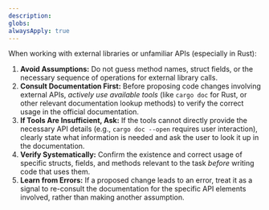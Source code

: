 ```yaml
---
description: 
globs: 
alwaysApply: true
---
```

When working with external libraries or unfamiliar APIs (especially in Rust):

1.  **Avoid Assumptions:** Do not guess method names, struct fields, or the necessary sequence of operations for external library calls.
2.  **Consult Documentation First:** Before proposing code changes involving external APIs, *actively use available tools* (like `cargo doc` for Rust, or other relevant documentation lookup methods) to verify the correct usage in the official documentation.
3.  **If Tools Are Insufficient, Ask:** If the tools cannot directly provide the necessary API details (e.g., `cargo doc --open` requires user interaction), clearly state what information is needed and ask the user to look it up in the documentation.
4.  **Verify Systematically:** Confirm the existence and correct usage of specific structs, fields, and methods relevant to the task *before* writing code that uses them.
5.  **Learn from Errors:** If a proposed change leads to an error, treat it as a signal to re-consult the documentation for the specific API elements involved, rather than making another assumption.